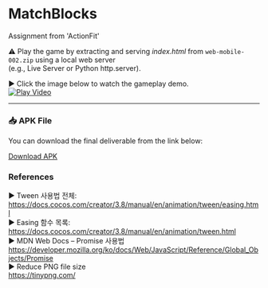 # MatchBlocks
Assignment from 'ActionFit'  

⚠ Play the game by extracting and serving *index.html* from `web-mobile-002.zip` using a local web server  
(e.g., Live Server or Python http.server).

▶ Click the image below to watch the gameplay demo.  
[![Play Video](https://img.youtube.com/vi/vcXoi1gHmKo/0.jpg)](https://youtu.be/vcXoi1gHmKo)

---
### 📥 APK File
You can download the final deliverable from the link below:

[Download APK](https://github.com/rrabbiitt/MatchBlocks/blob/main/ActionFit-release.apk)

### References
▶️ Tween 사용법 전체:   
https://docs.cocos.com/creator/3.8/manual/en/animation/tween/easing.html   
▶️ Easing 함수 목록:   
https://docs.cocos.com/creator/3.8/manual/en/animation/tween.html   
▶️ MDN Web Docs – Promise 사용법   
https://developer.mozilla.org/ko/docs/Web/JavaScript/Reference/Global_Objects/Promise  
▶️ Reduce PNG file size  
https://tinypng.com/

